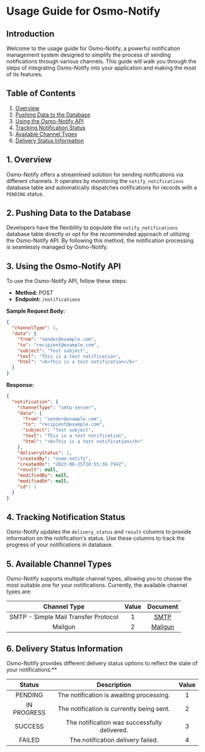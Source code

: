 # Usage Guide for Osmo-Notify

## Introduction

Welcome to the usage guide for Osmo-Notify, a powerful notification management system designed to simplify the process of sending notifications through various channels. This guide will walk you through the steps of integrating Osmo-Notify into your application and making the most of its features.

## Table of Contents

1. [Overview](#1-overview)
2. [Pushing Data to the Database](#2-pushing-data-to-the-database)
3. [Using the Osmo-Notify API](#3-using-the-osmo-notify-api)
4. [Tracking Notification Status](4-#tracking-notification-status)
5. [Available Channel Types](#5-available-channel-types)
6. [Delivery Status Information](#6-delivery-status-information)

## 1. Overview

Osmo-Notify offers a streamlined solution for sending notifications via different channels. It operates by monitoring the `notify_notifications` database table and automatically dispatches notifications for records with a `PENDING` status.

## 2. Pushing Data to the Database

Developers have the flexibility to populate the `notify_notifications` database table directly or opt for the recommended approach of utilizing the Osmo-Notify API. By following this method, the notification processing is seamlessly managed by Osmo-Notify.

## 3. Using the Osmo-Notify API

To use the Osmo-Notify API, follow these steps:

- **Method:** POST
- **Endpoint:** `/notifications`

**Sample Request Body:**
```json
{
  "channelType": 1,
  "data": {
    "from": "sender@example.com",
    "to": "recipient@example.com",
    "subject": "Test subject",
    "text": "This is a test notification",
    "html": "<b>This is a test notification</b>"
  }
}
```

**Response:**
```json
{
  "notification": {
    "channelType": "smtp-server",
    "data": {
      "from": "sender@example.com",
      "to": "recipient@example.com",
      "subject": "Test subject",
      "text": "This is a test notification",
      "html": "<b>This is a test notification</b>"
    },
    "deliveryStatus": 1,
    "createdBy": "osmo-notify",
    "createdOn": "2023-08-25T10:55:36.794Z",
    "result": null,
    "modifiedBy": null,
    "modifiedOn": null,
    "id": 1
  }
}
```

## 4. Tracking Notification Status

Osmo-Notify updates the `delivery_status` and `result` columns to provide information on the notification's status. Use these columns to track the progress of your notifications in database.

## 5. Available Channel Types

Osmo-Notify supports multiple channel types, allowing you to choose the most suitable one for your notifications. Currently, the available channel types are:

|           **Channel Type**           | **Value** |          **Document**          |
|:------------------------------------:|:---------:|:------------------------------:|
| SMTP - Simple Mail Transfer Protocol |     1     | [SMTP](channels/smtp.md)       |
| Mailgun                              |     2     | [Mailgun](channels/mailgun.md) |

## 6. Delivery Status Information

Osmo-Notify provides different delivery status options to reflect the state of your notifications:**

|  **Status** |                **Description**               | **Value** |
|:-----------:|:--------------------------------------------:|:---------:|
| PENDING     | The notification is awaiting processing.     |     1     |
| IN PROGRESS | The notification is currently being sent.    |     2     |
| SUCCESS     | The notification was successfully delivered. |     3     |
| FAILED      | The notification delivery failed.            |     4     |